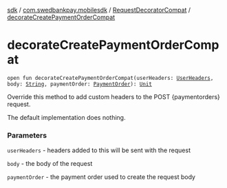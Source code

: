 [sdk](../../index.md) / [com.swedbankpay.mobilesdk](../index.md) / [RequestDecoratorCompat](index.md) / [decorateCreatePaymentOrderCompat](./decorate-create-payment-order-compat.md)

# decorateCreatePaymentOrderCompat

`open fun decorateCreatePaymentOrderCompat(userHeaders: `[`UserHeaders`](../-user-headers/index.md)`, body: `[`String`](https://kotlinlang.org/api/latest/jvm/stdlib/kotlin/-string/index.html)`, paymentOrder: `[`PaymentOrder`](../-payment-order/index.md)`): `[`Unit`](https://kotlinlang.org/api/latest/jvm/stdlib/kotlin/-unit/index.html)

Override this method to add custom headers to the POST {paymentorders} request.

The default implementation does nothing.

### Parameters

`userHeaders` - headers added to this will be sent with the request

`body` - the body of the request

`paymentOrder` - the payment order used to create the request body